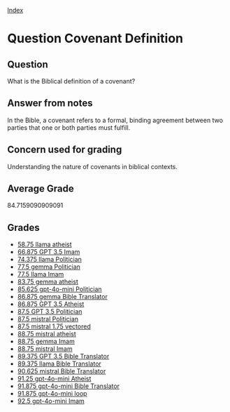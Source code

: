 
[Index](../../index.md)
# Question Covenant Definition
## Question
What is the Biblical definition of a covenant?

## Answer from notes
In the Bible, a covenant refers to a formal, binding agreement between two parties that one or both parties must fulfill.

## Concern used for grading
Understanding the nature of covenants in biblical contexts.

## Average Grade
84.7159090909091

## Grades
 * [58.75 llama atheist](../answers/llama_atheist/Covenant_Definition.md)
 * [66.875 GPT 3.5 Imam](../answers/GPT_3.5_Imam/Covenant_Definition.md)
 * [74.375 llama Politician](../answers/llama_Politician/Covenant_Definition.md)
 * [77.5 gemma Politician](../answers/gemma_Politician/Covenant_Definition.md)
 * [77.5 llama Imam](../answers/llama_Imam/Covenant_Definition.md)
 * [83.75 gemma atheist](../answers/gemma_atheist/Covenant_Definition.md)
 * [85.625 gpt-4o-mini Politician](../answers/gpt-4o-mini_Politician/Covenant_Definition.md)
 * [86.875 gemma Bible Translator](../answers/gemma_Bible_Translator/Covenant_Definition.md)
 * [86.875 GPT 3.5 Atheist](../answers/GPT_3.5_Atheist/Covenant_Definition.md)
 * [87.5 GPT 3.5 Politician](../answers/GPT_3.5_Politician/Covenant_Definition.md)
 * [87.5 mistral Politician](../answers/mistral_Politician/Covenant_Definition.md)
 * [87.5 mistral 1.75 vectored](../answers/mistral_1.75_vectored/Covenant_Definition.md)
 * [88.75 mistral atheist](../answers/mistral_atheist/Covenant_Definition.md)
 * [88.75 gemma Imam](../answers/gemma_Imam/Covenant_Definition.md)
 * [88.75 mistral Imam](../answers/mistral_Imam/Covenant_Definition.md)
 * [89.375 GPT 3.5 Bible Translator](../answers/GPT_3.5_Bible_Translator/Covenant_Definition.md)
 * [89.375 llama Bible Translator](../answers/llama_Bible_Translator/Covenant_Definition.md)
 * [90.625 mistral Bible Translator](../answers/mistral_Bible_Translator/Covenant_Definition.md)
 * [91.25 gpt-4o-mini Atheist](../answers/gpt-4o-mini_Atheist/Covenant_Definition.md)
 * [91.875 gpt-4o-mini Bible Translator](../answers/gpt-4o-mini_Bible_Translator/Covenant_Definition.md)
 * [91.875 gpt-4o-mini loop](../answers/gpt-4o-mini_loop/Covenant_Definition.md)
 * [92.5 gpt-4o-mini Imam](../answers/gpt-4o-mini_Imam/Covenant_Definition.md)
